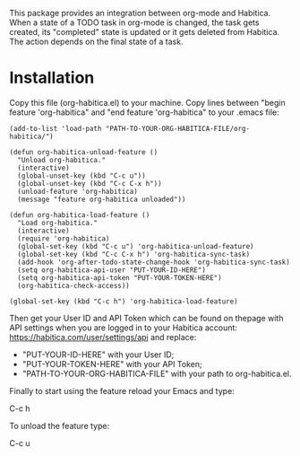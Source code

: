  This package provides an integration between org-mode and Habitica. When a state of a TODO task in org-mode is changed, the task gets created, its "completed" state is updated or it gets deleted from Habitica. The action depends on the final state of a task.

# Installation
Copy this file (org-habitica.el) to your machine.
Copy lines between "begin feature 'org-habitica" and "end feature 'org-habitica" to your .emacs file:

 ````
(add-to-list 'load-path "PATH-TO-YOUR-ORG-HABITICA-FILE/org-habitica/")

(defun org-habitica-unload-feature ()
   "Unload org-habitica."
   (interactive)
   (global-unset-key (kbd "C-c u"))
   (global-unset-key (kbd "C-c C-x h"))
   (unload-feature 'org-habitica)
   (message "feature org-habitica unloaded"))

(defun org-habitica-load-feature ()
   "Load org-habitica."
   (interactive)
   (require 'org-habitica)
   (global-set-key (kbd "C-c u") 'org-habitica-unload-feature)
   (global-set-key (kbd "C-c C-x h") 'org-habitica-sync-task)
   (add-hook 'org-after-todo-state-change-hook 'org-habitica-sync-task)
   (setq org-habitica-api-user "PUT-YOUR-ID-HERE")
   (setq org-habitica-api-token "PUT-YOUR-TOKEN-HERE")
   (org-habitica-check-access))

(global-set-key (kbd "C-c h") 'org-habitica-load-feature)
````

Then get your User ID and API Token which can be found on thepage with API settings when you are logged in to your Habitica account: https://habitica.com/user/settings/api and replace:
* "PUT-YOUR-ID-HERE" with your User ID;
* "PUT-YOUR-TOKEN-HERE" with your API Token;
* "PATH-TO-YOUR-ORG-HABITICA-FILE" with your path to org-habitica.el.

Finally to start using the feature reload your Emacs and type:

 C-c h
 
 To unload the feature type:
 
 C-c u
